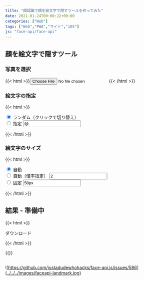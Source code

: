 ```yaml
---
title: "顔認識で顔を絵文字で隠すツールを作ってみた"
date: 2021-01-24T00:00:22+09:00
categories: ["Web"]
tags: ["Web","PWA","サイト","iOS"]
js: "face-api/face-api"
---
```




## 顔を絵文字で隠すツール

### 写真を選択

{{< html >}}<input type=file id=file accept=image/*>{{< /html >}}

<div class=flex>

<div>

### 絵文字の指定

{{< html >}}

<form onclick="emojiF();canvasDraw()" onsubmit="canvasDraw();return false;">
  <div>
    <input type=radio name=emoji id=emojiRandom checked>
    <label for=emojiRandom>ランダム（クリックで切り替え）</label>
  </div>
  <div>
    <input type=radio name=emoji id=emojiFixed>
    <label for=emojiFixed>指定</label>
    <input type=text id=emoji maxlength=1 list=list onchange="canvasDraw()" onclick="this.value=''" value=😆 placeholder=絵文字を指定してください>
  </div>
</form>
<datalist id=list>
  <option value=😆>
  <option value=😭>
  <option value=😇>
</datalist>


{{< /html >}}

</div>

<div>

### 絵文字のサイズ

{{< html >}}

<form onchange="sizeF();canvasDraw()" onsubmit="canvasDraw();return false;">
<div>
  <input type=radio id=sizeAuto name=size checked>
  <label for=sizeAuto>自動</label>
</div>
  <div>
  <input type=radio id=sizeDouble name=size>
  <label for=sizeDouble>自動（倍率指定）</label>
  <input type=text id=sizeDoubleNum onchange="canvasDraw()" value=2 placeholder=倍率>
</div>
<div>
  <input type=radio id=sizeFixed name=size>
  <label for=sizeFixed>固定</label>
  <input type=text id=sizeFixedNum onchange="canvasDraw()" value=50px placeholder=ピクセル指定>
</div>
</form>

{{< /html >}}

</div>

</div>

## 結果<span id=info> - 準備中</span>

{{< html >}}

<canvas id="canvas"></canvas>
<style>
  canvas {
    width:100%
  }
</style>
<p class=noIndent><a id=download class=download download="canvas.png">ダウンロード</a></p>

<script src="/tool-faceapi-emoji.min.js"></script>

{{< /html >}}

{{<ad>}}

## 

![https://github.com/justadudewhohacks/face-api.js/issues/586](../../../images/faceapi-landmark.jpg)